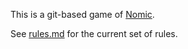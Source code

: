 This is a git-based game of [Nomic](https://en.wikipedia.org/wiki/Nomic).

See [rules.md](rules.md) for the current set of rules.

